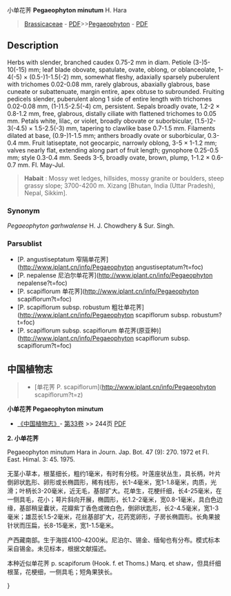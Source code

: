 小单花荠 **Pegaeophyton minutum** H. Hara

> [Brassicaceae](http://www.iplant.cn/info/Brassicaceae?t=foc) - [PDF](http://www.iplant.cn/foc/pdf/Brassicaceae.pdf)>>[Pegaeophyton](http://www.iplant.cn/info/Pegaeophyton?t=foc) - [PDF](http://www.iplant.cn/foc/pdf/Pegaeophyton.pdf)

## Description

Herbs with slender, branched caudex 0.75-2 mm in diam. Petiole (3-)5-10(-15) mm; leaf blade obovate, spatulate, ovate, oblong, or oblanceolate, 1-4(-5) × (0.5-)1-1.5(-2) mm, somewhat fleshy, adaxially sparsely puberulent with trichomes 0.02-0.08 mm, rarely glabrous, abaxially glabrous, base cuneate or subattenuate, margin entire, apex obtuse to subrounded. Fruiting pedicels slender, puberulent along 1 side of entire length with trichomes 0.02-0.08 mm, (1-)1.5-2.5(-4) cm, persistent. Sepals broadly ovate, 1.2-2 × 0.8-1.2 mm, free, glabrous, distally ciliate with flattened trichomes to 0.05 mm. Petals white, lilac, or violet, broadly obovate or suborbicular, (1.5-)2-3(-4.5) × 1.5-2.5(-3) mm, tapering to clawlike base 0.7-1.5 mm. Filaments dilated at base, (0.9-)1-1.5 mm; anthers broadly ovate or suborbicular, 0.3-0.4 mm. Fruit latiseptate, not geocarpic, narrowly oblong, 3-5 × 1-1.2 mm; valves nearly flat, extending along part of fruit length; gynophore 0.25-0.5 mm; style 0.3-0.4 mm. Seeds 3-5, broadly ovate, brown, plump, 1-1.2 × 0.6-0.7 mm. Fl. May-Jul.

> **Habait** : 
> Mossy wet ledges, hillsides, mossy granite or boulders, steep grassy slope; 3700-4200 m. Xizang [Bhutan, India (Uttar Pradesh), Nepal, Sikkim].

### Synonym
*Pegaeophyton garhwalense* H. J. Chowdhery & Sur. Singh.

### Parsublist

* [P.  angustiseptatum  窄隔单花荠](http://www.iplant.cn/info/Pegaeophyton angustiseptatum?t=foc)
* [P.  nepalense  尼泊尔单花荠](http://www.iplant.cn/info/Pegaeophyton nepalense?t=foc)
* [P.  scapiflorum  单花荠](http://www.iplant.cn/info/Pegaeophyton scapiflorum?t=foc)
* [P.  scapiflorum subsp. robustum  粗壮单花荠](http://www.iplant.cn/info/Pegaeophyton scapiflorum subsp. robustum?t=foc)
* [P.  scapiflorum subsp. scapiflorum  单花荠(原亚种)](http://www.iplant.cn/info/Pegaeophyton scapiflorum subsp. scapiflorum?t=foc)

## 中国植物志

> * [单花荠  P.  scapiflorum](http://www.iplant.cn/info/Pegaeophyton scapiflorum?t=z)

**小单花荠 Pegaeophyton minutum**

* [《中国植物志》](http://www.iplant.cn/frps)- [第33卷](http://www.iplant.cn/frps/vol/33) >> 244页 [PDF](http://www.iplant.cn/frps/pdf/33/244.PDF)

**2. 小单花荠**

Pegaeophyton minutum Hara in Journ. Jap. Bot. 47 (9): 270. 1972 et Fl. East. Himal. 3: 45. 1975.

无茎小草本，根茎细长，粗约1毫米，有时有分枝。叶莲座状丛生，具长柄，叶片倒卵状匙形、卵形或长椭圆形，稀有线形，长1-4毫米，宽1-1.8毫米，肉质，光滑；叶柄长3-20毫米，近无毛，基部扩大。花单生，花梗纤细，长4-25毫米，在一侧具毛，花小；萼片斜向开展，椭圆形，长1.2-2毫米，宽0.8-1毫米，具白色边缘，基部稍呈囊状，花瓣紫丁香色或微白色，倒卵状匙形，长2-4.5毫米，宽1-3毫米；雄蕊长1.5-2毫米，花丝基部扩大，花药宽卵形，子房长椭圆形。长角果披针状而压扁，长8-15毫米，宽1-1.5毫米。

产西藏南部。生于海拔4100-4200米。尼泊尔、锡金、缅甸也有分布。模式标本采自锡金。未见标本，根据文献描述。

本种近似单花荠 p. scapiforum (Hook. f. et Thoms.) Marq. et shaw，但具纤细根茎，花梗细，一侧具毛；短角果狭长。

}